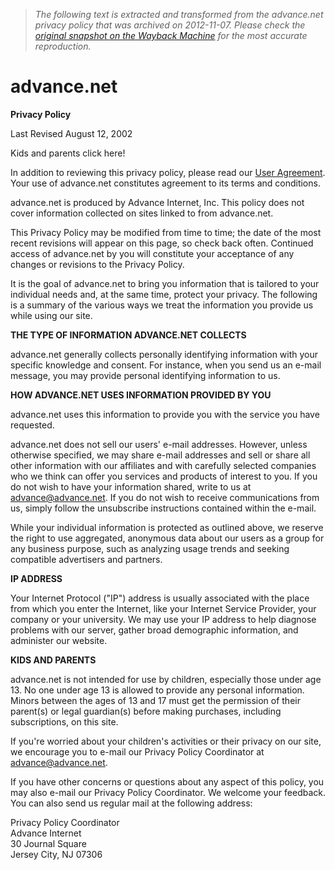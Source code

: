 > *The following text is extracted and transformed from the advance.net privacy policy that was archived on 2012-11-07. Please check the [original snapshot on the Wayback Machine](https://web.archive.org/web/20121107044729id_/http%3A//www.advance.net/privacypolicy) for the most accurate reproduction.*

# advance.net

  
**Privacy Policy**

Last Revised August 12, 2002

Kids and parents click here!

In addition to reviewing this privacy policy, please read our [User Agreement](https://web.archive.org/useragreement/). Your use of advance.net constitutes agreement to its terms and conditions.

advance.net is produced by Advance Internet, Inc. This policy does not cover information collected on sites linked to from advance.net.

This Privacy Policy may be modified from time to time; the date of the most recent revisions will appear on this page, so check back often. Continued access of advance.net by you will constitute your acceptance of any changes or revisions to the Privacy Policy.

It is the goal of advance.net to bring you information that is tailored to your individual needs and, at the same time, protect your privacy. The following is a summary of the various ways we treat the information you provide us while using our site.

**THE TYPE OF INFORMATION ADVANCE.NET COLLECTS**

advance.net generally collects personally identifying information with your specific knowledge and consent. For instance, when you send us an e-mail message, you may provide personal identifying information to us.

**HOW ADVANCE.NET USES INFORMATION PROVIDED BY YOU**

advance.net uses this information to provide you with the service you have requested.

advance.net does not sell our users' e-mail addresses. However, unless otherwise specified, we may share e-mail addresses and sell or share all other information with our affiliates and with carefully selected companies who we think can offer you services and products of interest to you. If you do not wish to have your information shared, write to us at [advance@advance.net](mailto:advance@advance.net). If you do not wish to receive communications from us, simply follow the unsubscribe instructions contained within the e-mail.

While your individual information is protected as outlined above, we reserve the right to use aggregated, anonymous data about our users as a group for any business purpose, such as analyzing usage trends and seeking compatible advertisers and partners.

**IP ADDRESS**

Your Internet Protocol ("IP") address is usually associated with the place from which you enter the Internet, like your Internet Service Provider, your company or your university. We may use your IP address to help diagnose problems with our server, gather broad demographic information, and administer our website.

**KIDS AND PARENTS**

advance.net is not intended for use by children, especially those under age 13. No one under age 13 is allowed to provide any personal information. Minors between the ages of 13 and 17 must get the permission of their parent(s) or legal guardian(s) before making purchases, including subscriptions, on this site.

If you're worried about your children's activities or their privacy on our site, we encourage you to e-mail our Privacy Policy Coordinator at [advance@advance.net](mailto:advance@advance.net).

If you have other concerns or questions about any aspect of this policy, you may also e-mail our Privacy Policy Coordinator. We welcome your feedback. You can also send us regular mail at the following address: 

Privacy Policy Coordinator  
Advance Internet  
30 Journal Square  
Jersey City, NJ 07306 
